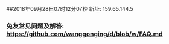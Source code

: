 ##2018年09月28日07时12分07秒 新址: 159.65.144.5
### 兔友常见问题及解答: https://github.com/wanggonging/d/blob/w/FAQ.md
